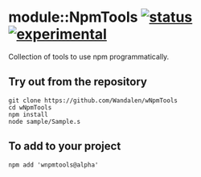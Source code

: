 
# module::NpmTools  [![status](https://github.com/Wandalen/wNpmTools/workflows/publish/badge.svg)](https://github.com/Wandalen/wNpmTools/actions?query=workflow%3Apublish) [![experimental](https://img.shields.io/badge/stability-experimental-orange.svg)](https://github.com/emersion/stability-badges#experimental)

Collection of tools to use npm programmatically.

## Try out from the repository
```
git clone https://github.com/Wandalen/wNpmTools
cd wNpmTools
npm install
node sample/Sample.s
```

## To add to your project
```
npm add 'wnpmtools@alpha'
```

